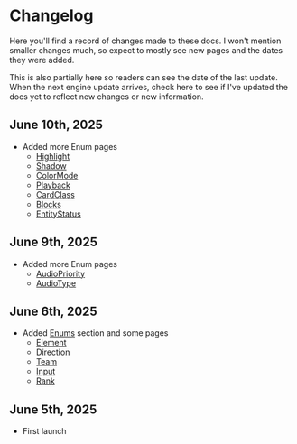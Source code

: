 # Changelog

Here you'll find a record of changes made to these docs. I won't mention smaller changes 
much, so expect to mostly see new pages and the dates they were added.

This is also partially here so readers can see the date of the last update. When the 
next engine update arrives, check here to see if I've updated the docs yet to reflect 
new changes or new information.

## June 10th, 2025
* Added more Enum pages
    - [Highlight](./onb_overview/enums/highlight.md)
    - [Shadow](./onb_overview/enums/shadow.md)
    - [ColorMode](./onb_overview/enums/colormode.md)
    - [Playback](./onb_overview/enums/playback.md)
    - [CardClass](./onb_overview/enums/cardclass.md)
    - [Blocks](./onb_overview/enums/blocks.md)
    - [EntityStatus](./onb_overview/enums/entitystatus.md)

## June 9th, 2025
* Added more Enum pages
    - [AudioPriority](./onb_overview/enums/audiopriority.md)
    - [AudioType](./onb_overview/enums/audiotype.md)

## June 6th, 2025
* Added [Enums](./onb_overview/enums/index.md) section and some pages
    - [Element](./onb_overview/enums/element.md)
    - [Direction](./onb_overview/enums/direction.md)
    - [Team](./onb_overview/enums/team.md)
    - [Input](./onb_overview/enums/input.md)
    - [Rank](./onb_overview/enums/rank.md)

## June 5th, 2025
* First launch